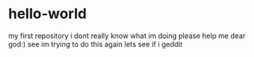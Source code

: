 # hello-world
my first repository
i dont really know what im doing
please help me dear god:)
see im trying to do this again
lets see if i geddit
